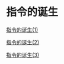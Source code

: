 # 指令的诞生

[指令的诞生(1)](%E6%8C%87%E4%BB%A4%E7%9A%84%E8%AF%9E%E7%94%9F%201b11416bf9e548fd8be733a618c5be51/%E6%8C%87%E4%BB%A4%E7%9A%84%E8%AF%9E%E7%94%9F(1)%2024305890c32f4f97aa9c3dd64055368a.md)

[指令的诞生(2)](%E6%8C%87%E4%BB%A4%E7%9A%84%E8%AF%9E%E7%94%9F%201b11416bf9e548fd8be733a618c5be51/%E6%8C%87%E4%BB%A4%E7%9A%84%E8%AF%9E%E7%94%9F(2)%20d4fc8419f82148cc8c1f756c4601edb3.md)

[指令的诞生(3)](%E6%8C%87%E4%BB%A4%E7%9A%84%E8%AF%9E%E7%94%9F%201b11416bf9e548fd8be733a618c5be51/%E6%8C%87%E4%BB%A4%E7%9A%84%E8%AF%9E%E7%94%9F(3)%20914649a7db834c4c8d6881d127711bfc.md)
